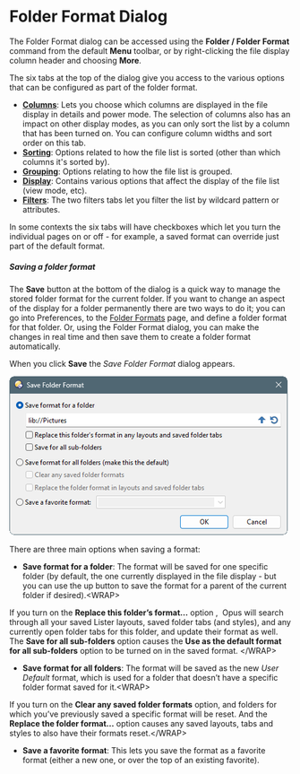 # Folder Format Dialog

The Folder Format dialog can be accessed using the **Folder / Folder Format** command from the default **Menu** toolbar, or by right-clicking the file display column header and choosing **More**.

The six tabs at the top of the dialog give you access to the various options that can be configured as part of the folder format.

- **[Columns](/Manual/basic_concepts/folder_options/folder_options_dialog/columns/RAEDME.md)**: Lets you choose which columns are displayed in the file display in details and power mode. The selection of columns also has an impact on other display modes, as you can only sort the list by a column that has been turned on. You can configure column widths and sort order on this tab.
- **[Sorting](/Manual/basic_concepts/folder_options/folder_options_dialog/sorting.md)**: Options related to how the file list is sorted (other than which columns it's sorted by).
- **[Grouping](/Manual/basic_concepts/folder_options/folder_options_dialog/grouping.md)**: Options relating to how the file list is grouped.
- **[Display](/Manual/basic_concepts/folder_options/folder_options_dialog/display.md)**: Contains various options that affect the display of the file list (view mode, etc).
- **[Filters](/Manual/basic_concepts/folder_options/folder_options_dialog/filters.md)**: The two filters tabs let you filter the list by wildcard pattern or attributes.

In some contexts the six tabs will have checkboxes which let you turn the individual pages on or off - for example, a saved format can override just part of the default format.

##### Saving a folder format

The **Save** button at the bottom of the dialog is a quick way to manage the stored folder format for the current folder. If you want to change an aspect of the display for a folder permanently there are two ways to do it; you can go into Preferences, to the [Folder Formats](/Manual/preferences/preferences_categories/folders/folder_formats/RAEDME.md) page, and define a folder format for that folder. Or, using the Folder Format dialog, you can make the changes in real time and then save them to create a folder format automatically.

When you click **Save** the *Save Folder Format* dialog appears.

![](/Manual/images/media/13/save_format.png)

There are three main options when saving a format:

- **Save format for a folder**: The format will be saved for one specific folder (by default, the one currently displayed in the file display - but you can use the up button to save the format for a parent of the current folder if desired).\<WRAP\>

If you turn on the **Replace this folder’s format…** option ,  Opus will search through all your saved Lister layouts, saved folder tabs (and styles), and any currently open folder tabs for this folder, and update their format as well. The **Save for all sub-folders** option causes the **Use as the default format for all sub-folders** option to be turned on in the saved format. \</WRAP\>

- **Save format for all folders**: The format will be saved as the new *User Default* format, which is used for a folder that doesn’t have a specific folder format saved for it.\<WRAP\>

If you turn on the **Clear any saved folder formats** option, and folders for which you’ve previously saved a specific format will be reset. And the **Replace the folder format…** option causes any saved layouts, tabs and styles to also have their formats reset.\</WRAP\>

- **Save a favorite format**: This lets you save the format as a favorite format (either a new one, or over the top of an existing favorite).
